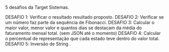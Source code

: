 5 desafios da Target Sistemas.

DESAFIO 1: Verificar o resultado resultado proposto.
DESAFIO 2: Verificar se um número faz parte da sequência de Fibonacci.
DESAFIO 3: Calcular o maior valor, menor valor e quantos dias se destacam da média do faturamento mensal total. (sem JSON até o momento)
DESAFIO 4: Calcular o percentual de representação que cada estado teve dentro do valor total.
DESAFIO 5: Inversão de String .
